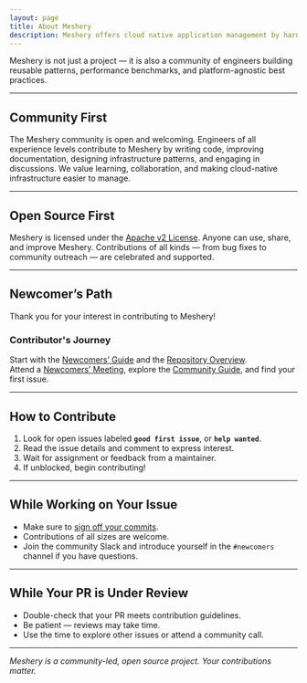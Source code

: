 ```yaml
---
layout: page
title: About Meshery
description: Meshery offers cloud native application management by harnessing the power of a developer-friendly applications management system.
---
```


Meshery is not just a project — it is also a community of engineers building reusable patterns, performance benchmarks, and platform-agnostic best practices.

---

## Community First

The Meshery community is open and welcoming. Engineers of all experience levels contribute to Meshery by writing code, improving documentation, designing infrastructure patterns, and engaging in discussions. We value learning, collaboration, and making cloud-native infrastructure easier to manage.

---

## Open Source First

Meshery is licensed under the [Apache v2 License](https://www.apache.org/licenses/LICENSE-2.0). Anyone can use, share, and improve Meshery. Contributions of all kinds — from bug fixes to community outreach — are celebrated and supported.

---


## Newcomer’s Path

Thank you for your interest in contributing to Meshery!

### Contributor's Journey

Start with the [Newcomers’ Guide](/newcomers) and the [Repository Overview](/community/handbook/repository-overview).  
Attend a [Newcomers’ Meeting](/calendar), explore the [Community Guide](/community/handbook/community), and find your first issue.

---

## How to Contribute

1. Look for open issues labeled **`good first issue`**, or **`help wanted`**.
2. Read the issue details and comment to express interest.
3. Wait for assignment or feedback from a maintainer.
4. If unblocked, begin contributing!

---

## While Working on Your Issue

- Make sure to [sign off your commits](https://docs.github.com/en/github/committing-changes-to-your-project/signing-commits).
- Contributions of all sizes are welcome.
- Join the community Slack and introduce yourself in the `#newcomers` channel if you have questions.

---

## While Your PR is Under Review

- Double-check that your PR meets contribution guidelines.
- Be patient — reviews may take time.
- Use the time to explore other issues or attend a community call.

---

_Meshery is a community-led, open source project. Your contributions matter._
